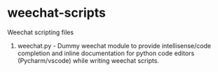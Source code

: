 # weechat-scripts

Weechat scripting files

1. weechat.py - Dummy weechat module to provide intellisense/code 
                completion and inline documentation for python code
                editors (Pycharm/vscode) while writing weechat scripts.

                
